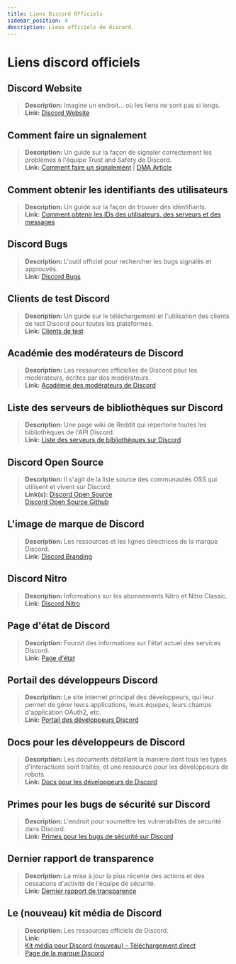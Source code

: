 ```yaml
---
title: Liens Discord Officiels
sidebar_position: 4
description: Liens officiels de discord.
---
```


# Liens discord officiels

## Discord Website
> __Description:__ Imagine un endroit... où les liens ne sont pas si longs.   <br/>
__Link:__ [Discord Website](https://dis.gd/)

## Comment faire un signalement
> __Description:__ Un guide sur la façon de signaler correctement les problèmes à l'équipe Trust and Safety de Discord.   <br/>
__Link:__  [Comment faire un signalement](https://dis.gd/howtoreport) | [DMA Article](https://discord.com/moderation/360058643194-104:-How-to-Report-Content-to-Discord)

## Comment obtenir les identifiants des utilisateurs 
> __Description:__ Un guide sur la façon de trouver des identifiants.   <br/>
__Link:__  [Comment obtenir les IDs des utilisateurs, des serveurs et des messages](https://dis.gd/findmyid)

## Discord Bugs
> __Description:__  L'outil officiel pour rechercher les bugs signalés et approuvés.   <br/>
__Link:__ [Discord Bugs](https://bugs.discord.com/)

## Clients de test Discord
> __Description:__ Un guide sur le téléchargement et l'utilisation des clients de test Discord pour toutes les plateformes.   <br/>
__Link:__ [Clients de test](https://support.discord.com/hc/en-us/articles/360035675191-Discord-Testing-Clients)

## Académie des modérateurs de Discord 
> __Description:__ Les ressources officielles de Discord pour les modérateurs, écrites par des modérateurs.   <br/>
__Link:__ [Académie des modérateurs de Discord](https://dis.gd/moderation)

## Liste des serveurs de bibliothèques sur Discord
> __Description:__ Une page wiki de Reddit qui répertorie toutes les bibliothèques de l'API Discord.   <br/>
__Link:__ [Liste des serveurs de bibliothèques sur Discord](https://www.reddit.com/r/discordapp/wiki/developers)

## Discord Open Source
> __Description:__ Il s'agit de la liste source des communautés OSS qui utilisent et vivent sur Discord.   <br/>
__Link(s):__
[Discord Open Source](https://discord.com/open-source)   <br/>
[Discord Open Source Github](https://github.com/discord/discord-open-source)

## L'image de marque de Discord  
> __Description:__ Les ressources et les lignes directrices de la marque Discord.   <br/>
__Link:__ [Discord Branding](https://discord.com/branding)

## Discord Nitro
> __Description:__  Informations sur les abonnements Nitro et Nitro Classic.   <br/>
__Link:__ [Discord Nitro](https://dis.gd/nitro)

## Page d'état de Discord
> __Description:__ Fournit des informations sur l'état actuel des services Discord.   <br/>
__Link:__ [Page d'état](https://dis.gd/status)

## Portail des développeurs Discord
> __Description:__ Le site internet principal des développeurs, qui leur permet de gérer leurs applications, leurs équipes, leurs champs d'application OAuth2, etc.    <br/>
__Link:__ [Portail des développeurs Discord](https://discord.com/developers/)

## Docs pour les développeurs de Discord
> __Description:__ Les documents détaillant la manière dont tous les types d'interactions sont traités, et une ressource pour les développeurs de robots.   <br/>
__Link:__ [Docs pour les développeurs de Discord](https://discord.dev/)

## Primes pour les bugs de sécurité sur Discord
> __Description:__ L'endroit pour soumettre les vulnérabilités de sécurité dans Discord.   <br/>
__Link:__ [Primes pour les bugs de sécurité sur Discord](https://discord.com/security)

## Dernier rapport de transparence 
> __Description:__ La mise à jour la plus récente des actions et des cessations d'activité de l'équipe de sécurité.   <br/>
__Link:__ [Dernier rapport de transparence](https://discord.com/blog/discord-transparency-report-h1-2021)

## Le (nouveau) kit média de Discord
> __Description:__ Les ressources officiels de Discord.   <br/>
__Link:__ <br/>
[Kit média pour Discord (nouveau) - Téléchargement direct](https://www.dropbox.com/sh/nabhhaq7kt59exr/AAB7U3f2pW-Jmvdul0yy7o-ia?dl=1)  <br/>
[Page de la marque Discord](https://discord.com/branding)

